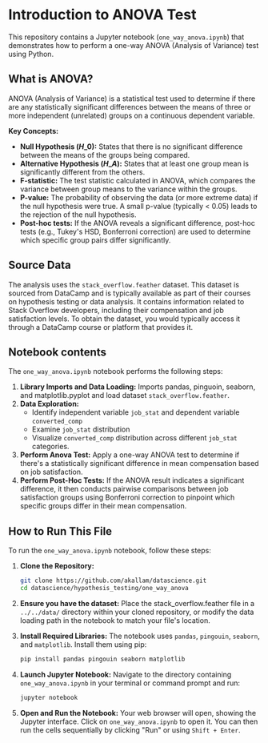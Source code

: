 # Introduction to ANOVA Test

This repository contains a Jupyter notebook (`one_way_anova.ipynb`) that demonstrates how to perform a one-way ANOVA (Analysis of Variance) test using Python.

## What is ANOVA?

ANOVA (Analysis of Variance) is a statistical test used to determine if there are any statistically significant differences between the means of three or more independent (unrelated) groups on a continuous dependent variable.

**Key Concepts:**

  * **Null Hypothesis ($H\_0$):** States that there is no significant difference between the means of the groups being compared.
  * **Alternative Hypothesis ($H\_A$):** States that at least one group mean is significantly different from the others.
  * **F-statistic:** The test statistic calculated in ANOVA, which compares the variance between group means to the variance within the groups.
  * **P-value:** The probability of observing the data (or more extreme data) if the null hypothesis were true. A small p-value (typically \< 0.05) leads to the rejection of the null hypothesis.
  * **Post-hoc tests:** If the ANOVA reveals a significant difference, post-hoc tests (e.g., Tukey's HSD, Bonferroni correction) are used to determine which specific group pairs differ significantly.

## Source Data
The analysis uses the `stack_overflow.feather` dataset. This dataset is sourced from DataCamp and is typically available as part of their courses on hypothesis testing or data analysis. 
It contains information related to Stack Overflow developers, including their compensation and job satisfaction levels.
To obtain the dataset, you would typically access it through a DataCamp course or platform that provides it.
## Notebook contents
The `one_way_anova.ipynb` notebook performs the following steps:

1. **Library Imports and Data Loading:** Imports pandas, pinguoin, seaborn, and matplotlib.pyplot and load dataset `stack_overflow.feather`.
2. **Data Exploration:**
   - Identify independent variable `job_stat` and dependent variable `converted_comp`
   - Examine `job_stat` distribution
   - Visualize `converted_comp` distribution across different `job_stat` categories.
3. **Perform Anova Test:**
   Apply a one-way ANOVA test to determine if there's a statistically significant difference in mean compensation based on job satisfaction.
4. **Perform Post-Hoc Tests:**
   If the ANOVA result indicates a significant difference, it then conducts pairwise comparisons between job satisfaction groups using Bonferroni correction to pinpoint which specific groups differ in their mean compensation.

## How to Run This File

To run the `one_way_anova.ipynb` notebook, follow these steps:

1.  **Clone the Repository:**
    ```bash
    git clone https://github.com/akallam/datascience.git
    cd datascience/hypothesis_testing/one_way_anova
    ```
2.  **Ensure you have the dataset:**
    Place the stack_overflow.feather file in a `../../data/` directory within your cloned repository, or modify the data loading path in the notebook to match your file's location.
3.  **Install Required Libraries:**
    The notebook uses `pandas`, `pingouin`, `seaborn`, and `matplotlib`. Install them using pip:

    ```bash
    pip install pandas pingouin seaborn matplotlib
    ```
4.  **Launch Jupyter Notebook:**
    Navigate to the directory containing `one_way_anova.ipynb` in your terminal or command prompt and run:

    ```bash
    jupyter notebook
    ```

6.  **Open and Run the Notebook:**
    Your web browser will open, showing the Jupyter interface. Click on `one_way_anova.ipynb` to open it. You can then run the cells sequentially by clicking "Run" or using `Shift + Enter`.
